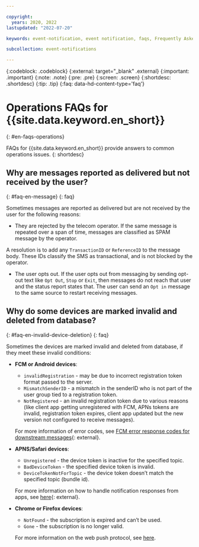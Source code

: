 ```yaml
---

copyright:
  years: 2020, 2022
lastupdated: "2022-07-20"

keywords: event-notification, event notification, faqs, Frequently Asked Questions, question, billing, service, invalid devices, device deletion, database

subcollection: event-notifications

---
```


{:codeblock: .codeblock}
{:external: target="_blank" .external}
{:important: .important}
{:note: .note}
{:pre: .pre}
{:screen: .screen}
{:shortdesc: .shortdesc}
{:tip: .tip}
{:faq: data-hd-content-type='faq'}

# Operations FAQs for {{site.data.keyword.en_short}}
{: #en-faqs-operations}

FAQs for {{site.data.keyword.en_short}} provide answers to common operations issues.
{: shortdesc}

## Why are messages reported as delivered but not received by the user?
{: #faq-en-message}
{: faq}

Sometimes messages are reported as delivered but are not received by the user for the following reasons:

- They are rejected by the telecom operator. If the same message is repeated over a span of time, messages are classified as SPAM message by the operator.

A resolution is to add any `TransactionID` or `ReferenceID` to the message body. These IDs classify the SMS as transactional, and is not blocked by the operator.

- The user opts out. If the user opts out from messaging by sending opt-out text like `Opt Out`, `Stop` or `Exit`, then messages do not reach that user and the status report states that. The user can send an `Opt in` message to the same source to restart receiving messages.

## Why do some devices are marked invalid and deleted from database?
{: #faq-en-invalid-device-deletion}
{: faq}

Sometimes the devices are marked invalid and deleted from database, if they meet these invalid conditions:

- **FCM or Android devices**:

   - `invalidRegistration` - may be due to incorrect registration token format passed to the server.
   - `MismatchSenderID` - a mismatch in the senderID who is not part of the user group tied to a registration token.
   - `NotRegistered` - an invalid registration token due to various reasons (like client app getting unregistered with FCM, APNs tokens are invalid, registration token expires, client app updated but the new version not configured to receive messages). 

   For more information of error codes, see [FCM error response codes for downstream messages](https://firebase.google.com/docs/cloud-messaging/http-server-ref#error-codes){: external}.

- **APNS/Safari devices**:

   - `Unregistered` - the device token is inactive for the specified topic.
   - `BadDeviceToken` - the specified device token is invalid.
   - `DeviceTokenNotForTopic` - the device token doesn’t match the specified topic (bundle id).

   For more information on how to handle notification responses from apps, see [here](https://developer.apple.com/documentation/usernotifications/setting_up_a_remote_notification_server/handling_notification_responses_from_apns){: external}.

- **Chrome or Firefox devices**:
   - `NotFound` - the subscription is expired and can’t be used.
   - `Gone` - the subscription is no longer valid. 

   For more information on the web push protocol, see [here](https://web.dev/push-notifications-web-push-protocol/).
